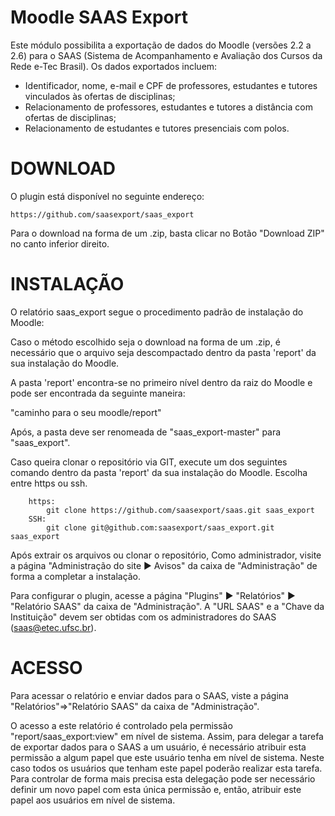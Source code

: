 Moodle SAAS Export
==================

Este módulo possibilita a exportação de dados do Moodle (versões 2.2 a 2.6) para o 
SAAS (Sistema de Acompanhamento e Avaliação dos Cursos da Rede e-Tec Brasil).
Os dados exportados incluem:

- Identificador, nome, e-mail e CPF de professores, estudantes e tutores vinculados às ofertas de disciplinas;
- Relacionamento de professores, estudantes e tutores a distância com ofertas de disciplinas;
- Relacionamento de estudantes e tutores presenciais com polos.

DOWNLOAD
========

O plugin está disponível no seguinte endereço:
    
    https://github.com/saasexport/saas_export

Para o download na forma de um .zip, basta clicar no Botão "Download ZIP" no canto inferior direito.

INSTALAÇÃO
==========

O relatório saas_export segue o procedimento padrão de instalação do Moodle:

Caso o método escolhido seja o download na forma de um .zip, é necessário que o arquivo seja descompactado dentro da pasta 'report' 
da sua instalação do Moodle. 

A pasta 'report' encontra-se no primeiro nível dentro da raiz do Moodle e pode ser encontrada da seguinte maneira:

"caminho para o seu moodle/report"

Após, a pasta deve ser renomeada de "saas_export-master" para "saas_export".


Caso queira clonar o repositório via GIT, execute um dos seguintes comando dentro da pasta 'report' da sua instalação do Moodle. 
Escolha entre https ou ssh.

        https: 
            git clone https://github.com/saasexport/saas.git saas_export
        SSH:
            git clone git@github.com:saasexport/saas_export.git saas_export


Após extrair os arquivos ou clonar o repositório, Como administrador, 
visite a página "Administração do site ► Avisos" da caixa de "Administração" de forma a completar a instalação.

Para configurar o plugin, acesse a página "Plugins" ► "Relatórios" ► "Relatório SAAS" da caixa de "Administração".
A "URL SAAS" e a "Chave da Instituição" devem ser obtidas com os administradores do SAAS (saas@etec.ufsc.br).

ACESSO
======
Para acessar o relatório e enviar dados para o SAAS, viste a página "Relatórios"=>"Relatório SAAS" da caixa de "Administração".

O acesso a este relatório é controlado pela permissão "report/saas_export:view" em nível de sistema. Assim, para delegar a tarefa
de exportar dados para o SAAS a um usuário, é necessário atribuir esta permissão a algum papel que este usuário tenha em nível de sistema.
Neste caso todos os usuários que tenham este papel poderão realizar esta tarefa. Para controlar de forma mais precisa esta delegação
pode ser necessário definir um novo papel com esta única permissão e, então, atribuir este papel aos usuários em nível de sistema.
